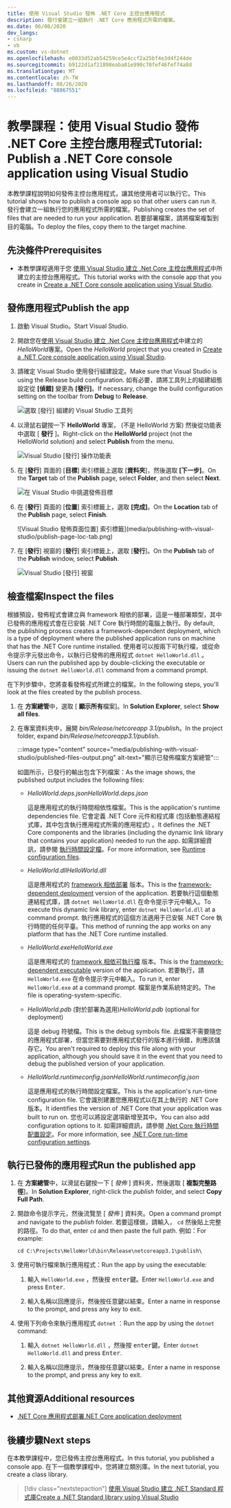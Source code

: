 ```yaml
---
title: 使用 Visual Studio 發佈 .NET Core 主控台應用程式
description: 發行會建立一組執行 .NET Core 應用程式所需的檔案。
ms.date: 06/08/2020
dev_langs:
- csharp
- vb
ms.custom: vs-dotnet
ms.openlocfilehash: e0033d52ab54259ce5e4ccf2a25bf4e3d4f244de
ms.sourcegitcommit: b9122d1af21898eaba81e990c70fef46fef74a8d
ms.translationtype: MT
ms.contentlocale: zh-TW
ms.lasthandoff: 08/26/2020
ms.locfileid: "88867551"
---
```

# <a name="tutorial-publish-a-net-core-console-application-using-visual-studio"></a><span data-ttu-id="a45be-103">教學課程：使用 Visual Studio 發佈 .NET Core 主控台應用程式</span><span class="sxs-lookup"><span data-stu-id="a45be-103">Tutorial: Publish a .NET Core console application using Visual Studio</span></span>

<span data-ttu-id="a45be-104">本教學課程說明如何發佈主控台應用程式，讓其他使用者可以執行它。</span><span class="sxs-lookup"><span data-stu-id="a45be-104">This tutorial shows how to publish a console app so that other users can run it.</span></span> <span data-ttu-id="a45be-105">發行會建立一組執行您的應用程式所需的檔案。</span><span class="sxs-lookup"><span data-stu-id="a45be-105">Publishing creates the set of files that are needed to run your application.</span></span> <span data-ttu-id="a45be-106">若要部署檔案，請將檔案複製到目的電腦。</span><span class="sxs-lookup"><span data-stu-id="a45be-106">To deploy the files, copy them to the target machine.</span></span>

## <a name="prerequisites"></a><span data-ttu-id="a45be-107">先決條件</span><span class="sxs-lookup"><span data-stu-id="a45be-107">Prerequisites</span></span>

- <span data-ttu-id="a45be-108">本教學課程適用于您 [使用 Visual Studio 建立 .Net Core 主控台應用程式](with-visual-studio.md)中所建立的主控台應用程式。</span><span class="sxs-lookup"><span data-stu-id="a45be-108">This tutorial works with the console app that you create in [Create a .NET Core console application using Visual Studio](with-visual-studio.md).</span></span>

## <a name="publish-the-app"></a><span data-ttu-id="a45be-109">發佈應用程式</span><span class="sxs-lookup"><span data-stu-id="a45be-109">Publish the app</span></span>

1. <span data-ttu-id="a45be-110">啟動 Visual Studio。</span><span class="sxs-lookup"><span data-stu-id="a45be-110">Start Visual Studio.</span></span>

1. <span data-ttu-id="a45be-111">開啟您在[使用 Visual Studio 建立 .Net Core 主控台應用程式](with-visual-studio.md)中建立的*HelloWorld*專案。</span><span class="sxs-lookup"><span data-stu-id="a45be-111">Open the *HelloWorld* project that you created in [Create a .NET Core console application using Visual Studio](with-visual-studio.md).</span></span>

1. <span data-ttu-id="a45be-112">請確定 Visual Studio 使用發行組建設定。</span><span class="sxs-lookup"><span data-stu-id="a45be-112">Make sure that Visual Studio is using the Release build configuration.</span></span> <span data-ttu-id="a45be-113">如有必要，請將工具列上的組建組態設定從 **[偵錯]** 變更為 **[發行]**。</span><span class="sxs-lookup"><span data-stu-id="a45be-113">If necessary, change the build configuration setting on the toolbar from **Debug** to **Release**.</span></span>

   ![選取 [發行] 組建的 Visual Studio 工具列](media/publishing-with-visual-studio/visual-studio-toolbar-release.png)

1. <span data-ttu-id="a45be-115">以滑鼠右鍵按一下 **HelloWorld** 專案， (不是 HelloWorld 方案) 然後從功能表中選取 [ **發行** ]。</span><span class="sxs-lookup"><span data-stu-id="a45be-115">Right-click on the **HelloWorld** project (not the HelloWorld solution) and select **Publish** from the menu.</span></span>

   ![Visual Studio [發行] 操作功能表](media/publishing-with-visual-studio/publish-context-menu.png)

1. <span data-ttu-id="a45be-117">在 [**發行**] 頁面的 [**目標**] 索引標籤上選取 [**資料夾**]，然後選取 **[下一步]**。</span><span class="sxs-lookup"><span data-stu-id="a45be-117">On the **Target** tab of the **Publish** page, select **Folder**, and then select **Next**.</span></span>

   ![在 Visual Studio 中挑選發佈目標](media/publishing-with-visual-studio/pick-publish-target.png)

1. <span data-ttu-id="a45be-119">在 [**發行**] 頁面的 [**位置**] 索引標籤上，選取 **[完成]**。</span><span class="sxs-lookup"><span data-stu-id="a45be-119">On the **Location** tab of the **Publish** page, select **Finish**.</span></span>

   ![Visual Studio 發佈頁面位置] 索引標籤](media/publishing-with-visual-studio/publish-page-loc-tab.png)

1. <span data-ttu-id="a45be-121">在 [**發行**] 視窗的 [**發行**] 索引標籤上，選取 [**發行**]。</span><span class="sxs-lookup"><span data-stu-id="a45be-121">On the **Publish** tab of the **Publish** window, select **Publish**.</span></span>

   ![Visual Studio [發行] 視窗](media/publishing-with-visual-studio/publish-page.png)

## <a name="inspect-the-files"></a><span data-ttu-id="a45be-123">檢查檔案</span><span class="sxs-lookup"><span data-stu-id="a45be-123">Inspect the files</span></span>

<span data-ttu-id="a45be-124">根據預設，發佈程式會建立與 framework 相依的部署，這是一種部署類型，其中已發佈的應用程式會在已安裝 .NET Core 執行時間的電腦上執行。</span><span class="sxs-lookup"><span data-stu-id="a45be-124">By default, the publishing process creates a framework-dependent deployment, which is a type of deployment where the published application runs on machine that has the .NET Core runtime installed.</span></span> <span data-ttu-id="a45be-125">使用者可以按兩下可執行檔，或從命令提示字元發出命令，以執行已發佈的應用程式 `dotnet HelloWorld.dll` 。</span><span class="sxs-lookup"><span data-stu-id="a45be-125">Users can run the published app by double-clicking the executable or issuing the `dotnet HelloWorld.dll` command from a command prompt.</span></span>

<span data-ttu-id="a45be-126">在下列步驟中，您將查看發佈程式所建立的檔案。</span><span class="sxs-lookup"><span data-stu-id="a45be-126">In the following steps, you'll look at the files created by the publish process.</span></span>

1. <span data-ttu-id="a45be-127">在 **方案總管**中，選取 [ **顯示所有**檔案]。</span><span class="sxs-lookup"><span data-stu-id="a45be-127">In **Solution Explorer**, select **Show all files**.</span></span>

1. <span data-ttu-id="a45be-128">在專案資料夾中，展開 *bin/Release/netcoreapp 3.1/publish*。</span><span class="sxs-lookup"><span data-stu-id="a45be-128">In the project folder, expand *bin/Release/netcoreapp3.1/publish*.</span></span>

   :::image type="content" source="media/publishing-with-visual-studio/published-files-output.png" alt-text="顯示已發佈檔案方案總管":::

   <span data-ttu-id="a45be-130">如圖所示，已發行的輸出包含下列檔案：</span><span class="sxs-lookup"><span data-stu-id="a45be-130">As the image shows, the published output includes the following files:</span></span>

   * <span data-ttu-id="a45be-131">*HelloWorld.deps.json*</span><span class="sxs-lookup"><span data-stu-id="a45be-131">*HelloWorld.deps.json*</span></span>

      <span data-ttu-id="a45be-132">這是應用程式的執行時間相依性檔案。</span><span class="sxs-lookup"><span data-stu-id="a45be-132">This is the application's runtime dependencies file.</span></span> <span data-ttu-id="a45be-133">它會定義 .NET Core 元件和程式庫 (包括動態連結程式庫，其中包含執行應用程式所需的應用程式) 。</span><span class="sxs-lookup"><span data-stu-id="a45be-133">It defines the .NET Core components and the libraries (including the dynamic link library that contains your application) needed to run the app.</span></span> <span data-ttu-id="a45be-134">如需詳細資訊，請參閱 [執行時間設定檔](https://github.com/dotnet/cli/blob/85ca206d84633d658d7363894c4ea9d59e515c1a/Documentation/specs/runtime-configuration-file.md)。</span><span class="sxs-lookup"><span data-stu-id="a45be-134">For more information, see [Runtime configuration files](https://github.com/dotnet/cli/blob/85ca206d84633d658d7363894c4ea9d59e515c1a/Documentation/specs/runtime-configuration-file.md).</span></span>

   * <span data-ttu-id="a45be-135">*HelloWorld.dll*</span><span class="sxs-lookup"><span data-stu-id="a45be-135">*HelloWorld.dll*</span></span>

      <span data-ttu-id="a45be-136">這是應用程式的 [framework 相依部署](../deploying/deploy-with-cli.md#framework-dependent-deployment) 版本。</span><span class="sxs-lookup"><span data-stu-id="a45be-136">This is the [framework-dependent deployment](../deploying/deploy-with-cli.md#framework-dependent-deployment) version of the application.</span></span> <span data-ttu-id="a45be-137">若要執行這個動態連結程式庫，請 `dotnet HelloWorld.dll` 在命令提示字元中輸入。</span><span class="sxs-lookup"><span data-stu-id="a45be-137">To execute this dynamic link library, enter `dotnet HelloWorld.dll` at a command prompt.</span></span> <span data-ttu-id="a45be-138">執行應用程式的這個方法適用于已安裝 .NET Core 執行時間的任何平臺。</span><span class="sxs-lookup"><span data-stu-id="a45be-138">This method of running the app works on any platform that has the .NET Core runtime installed.</span></span>

   * <span data-ttu-id="a45be-139">*HelloWorld.exe*</span><span class="sxs-lookup"><span data-stu-id="a45be-139">*HelloWorld.exe*</span></span>

      <span data-ttu-id="a45be-140">這是應用程式的 [framework 相依可執行檔](../deploying/deploy-with-cli.md#framework-dependent-executable) 版本。</span><span class="sxs-lookup"><span data-stu-id="a45be-140">This is the [framework-dependent executable](../deploying/deploy-with-cli.md#framework-dependent-executable) version of the application.</span></span> <span data-ttu-id="a45be-141">若要執行，請 `HelloWorld.exe` 在命令提示字元中輸入。</span><span class="sxs-lookup"><span data-stu-id="a45be-141">To run it, enter `HelloWorld.exe` at a command prompt.</span></span> <span data-ttu-id="a45be-142">檔案是作業系統特定的。</span><span class="sxs-lookup"><span data-stu-id="a45be-142">The file is operating-system-specific.</span></span>

   * <span data-ttu-id="a45be-143">*HelloWorld.pdb* (對於部署為選用)</span><span class="sxs-lookup"><span data-stu-id="a45be-143">*HelloWorld.pdb* (optional for deployment)</span></span>

      <span data-ttu-id="a45be-144">這是 debug 符號檔。</span><span class="sxs-lookup"><span data-stu-id="a45be-144">This is the debug symbols file.</span></span> <span data-ttu-id="a45be-145">此檔案不需要隨您的應用程式部署，但當您需要對應用程式發行的版本進行偵錯，則應該儲存它。</span><span class="sxs-lookup"><span data-stu-id="a45be-145">You aren't required to deploy this file along with your application, although you should save it in the event that you need to debug the published version of your application.</span></span>

   * <span data-ttu-id="a45be-146">*HelloWorld.runtimeconfig.json*</span><span class="sxs-lookup"><span data-stu-id="a45be-146">*HelloWorld.runtimeconfig.json*</span></span>

      <span data-ttu-id="a45be-147">這是應用程式的執行時間設定檔案。</span><span class="sxs-lookup"><span data-stu-id="a45be-147">This is the application's run-time configuration file.</span></span> <span data-ttu-id="a45be-148">它會識別建置您應用程式以在其上執行的 .NET Core 版本。</span><span class="sxs-lookup"><span data-stu-id="a45be-148">It identifies the version of .NET Core that your application was built to run on.</span></span> <span data-ttu-id="a45be-149">您也可以將設定選項新增至其中。</span><span class="sxs-lookup"><span data-stu-id="a45be-149">You can also add configuration options to it.</span></span> <span data-ttu-id="a45be-150">如需詳細資訊，請參閱 [.Net Core 執行時間配置設定](../run-time-config/index.md#runtimeconfigjson)。</span><span class="sxs-lookup"><span data-stu-id="a45be-150">For more information, see [.NET Core run-time configuration settings](../run-time-config/index.md#runtimeconfigjson).</span></span>

## <a name="run-the-published-app"></a><span data-ttu-id="a45be-151">執行已發佈的應用程式</span><span class="sxs-lookup"><span data-stu-id="a45be-151">Run the published app</span></span>

1. <span data-ttu-id="a45be-152">在 **方案總管**中，以滑鼠右鍵按一下 [ *發佈* ] 資料夾，然後選取 [ **複製完整路徑**]。</span><span class="sxs-lookup"><span data-stu-id="a45be-152">In **Solution Explorer**, right-click the *publish* folder, and select **Copy Full Path**.</span></span>

1. <span data-ttu-id="a45be-153">開啟命令提示字元，然後流覽至 [ *發佈* ] 資料夾。</span><span class="sxs-lookup"><span data-stu-id="a45be-153">Open a command prompt and navigate to the *publish* folder.</span></span> <span data-ttu-id="a45be-154">若要這樣做，請輸入， `cd` 然後貼上完整的路徑。</span><span class="sxs-lookup"><span data-stu-id="a45be-154">To do that, enter `cd` and then paste the full path.</span></span> <span data-ttu-id="a45be-155">例如：</span><span class="sxs-lookup"><span data-stu-id="a45be-155">For example:</span></span>

   ```console
   cd C:\Projects\HelloWorld\bin\Release\netcoreapp3.1\publish\
   ```

1. <span data-ttu-id="a45be-156">使用可執行檔來執行應用程式：</span><span class="sxs-lookup"><span data-stu-id="a45be-156">Run the app by using the executable:</span></span>

   1. <span data-ttu-id="a45be-157">輸入 `HelloWorld.exe` ，然後按 <kbd>enter</kbd>鍵。</span><span class="sxs-lookup"><span data-stu-id="a45be-157">Enter `HelloWorld.exe` and press <kbd>Enter</kbd>.</span></span>

   1. <span data-ttu-id="a45be-158">輸入名稱以回應提示，然後按任意鍵以結束。</span><span class="sxs-lookup"><span data-stu-id="a45be-158">Enter a name in response to the prompt, and press any key to exit.</span></span>

1. <span data-ttu-id="a45be-159">使用下列命令來執行應用程式 `dotnet` ：</span><span class="sxs-lookup"><span data-stu-id="a45be-159">Run the app by using the `dotnet` command:</span></span>

   1. <span data-ttu-id="a45be-160">輸入 `dotnet HelloWorld.dll` ，然後按 <kbd>enter</kbd>鍵。</span><span class="sxs-lookup"><span data-stu-id="a45be-160">Enter `dotnet HelloWorld.dll` and press <kbd>Enter</kbd>.</span></span>

   1. <span data-ttu-id="a45be-161">輸入名稱以回應提示，然後按任意鍵以結束。</span><span class="sxs-lookup"><span data-stu-id="a45be-161">Enter a name in response to the prompt, and press any key to exit.</span></span>

## <a name="additional-resources"></a><span data-ttu-id="a45be-162">其他資源</span><span class="sxs-lookup"><span data-stu-id="a45be-162">Additional resources</span></span>

- [<span data-ttu-id="a45be-163">.NET Core 應用程式部署</span><span class="sxs-lookup"><span data-stu-id="a45be-163">.NET Core application deployment</span></span>](../deploying/index.md)

## <a name="next-steps"></a><span data-ttu-id="a45be-164">後續步驟</span><span class="sxs-lookup"><span data-stu-id="a45be-164">Next steps</span></span>

<span data-ttu-id="a45be-165">在本教學課程中，您已發佈主控台應用程式。</span><span class="sxs-lookup"><span data-stu-id="a45be-165">In this tutorial, you published a console app.</span></span> <span data-ttu-id="a45be-166">在下一個教學課程中，您將建立類別庫。</span><span class="sxs-lookup"><span data-stu-id="a45be-166">In the next tutorial, you create a class library.</span></span>

> [!div class="nextstepaction"]
> [<span data-ttu-id="a45be-167">使用 Visual Studio 建立 .NET Standard 程式庫</span><span class="sxs-lookup"><span data-stu-id="a45be-167">Create a .NET Standard library using Visual Studio</span></span>](library-with-visual-studio.md)
